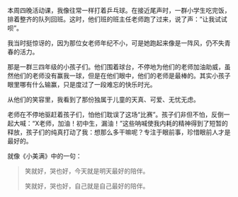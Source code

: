 本周四晚活动课，我像往常一样打着乒乓球。在接近尾声时，一群小学生吃完饭，排着整齐的队列回班。这时，他们班的班主任老师跑了过来，说了声：”让我试试呗”。

我当时挺惊讶的，因为那位女老师年纪不小，可是她跑起来像是一阵风，仍不失青春的活力。

那是一群三四年级的小孩子们。他们围着球台，不停地为他们的老师加油助威，虽然他们的老师没有赢我一球，但是在他们眼中，他们的老师是最棒的。其实小孩子眼里哪有什么输赢，只是度过了一段难忘的快乐时光。

从他们的笑容里，我看到了那份独属于儿童的天真、可爱、无忧无虑。

老师在不停地驱赶着孩子们，怕他们耽误了这场“比赛”。孩子们非但不怕，反倒一起大喊：“X老师，加油！初中生，漏油！”这些呐喊使我内耗的精神得到了短暂的释放，孩子们的纯真打动了我：想那么多干嘛呢？专注于眼前事，珍惜眼前人才是最好的。

就像《小美满》中的一句：

> 笑就好，哭也好，今天就是明天最好的陪伴。
>
> 笑就好，哭也好，自己就是自己最好的陪伴。